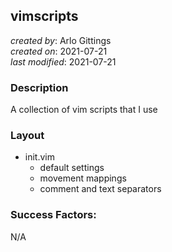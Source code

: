## vimscripts
_created by_: Arlo Gittings  
_created on_: 2021-07-21    
_last modified_: 2021-07-21  
### Description
A collection of vim scripts that I use
### Layout
- init.vim
    - default settings
    - movement mappings
    - comment and text separators
### Success Factors:
N/A
